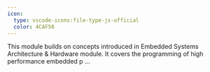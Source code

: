 ```yaml
---
icon:
  type: vscode-icons:file-type-js-official
  color: 4CAF50
---
```


This module builds on concepts introduced in Embedded Systems Architecture & Hardware module. It covers the programming of high performance embedded p ... 

